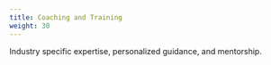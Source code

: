 ```yaml
---
title: Coaching and Training
weight: 30
---
```

Industry specific expertise, personalized guidance, and mentorship.

<!--more-->
